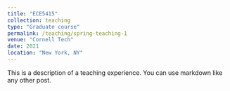 ```yaml
---
title: "ECE5415"
collection: teaching
type: "Graduate course"
permalink: /teaching/spring-teaching-1
venue: "Cornell Tech"
date: 2021
location: "New York, NY"
---
```


This is a description of a teaching experience. You can use markdown like any other post.
